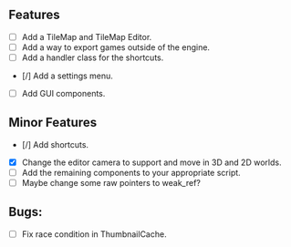 ## Features
- [ ] Add a TileMap and TileMap Editor.
- [ ] Add a way to export games outside of the engine.
- [ ] Add a handler class for the shortcuts.
- [/] Add a settings menu.
- [ ] Add GUI components.

## Minor Features
- [/] Add shortcuts.
- [x] Change the editor camera to support and move in 3D and 2D worlds.
- [ ] Add the remaining components to your appropriate script.
- [ ] Maybe change some raw pointers to weak_ref?

## Bugs:
- [ ] Fix race condition in ThumbnailCache.